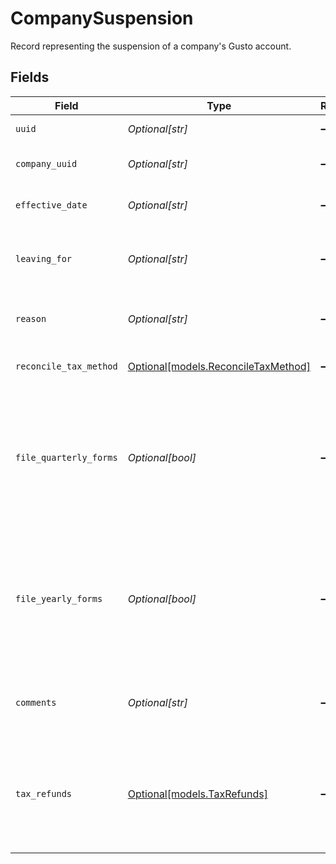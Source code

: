 # CompanySuspension

Record representing the suspension of a company's Gusto account.


## Fields

| Field                                                                                                                                                                              | Type                                                                                                                                                                               | Required                                                                                                                                                                           | Description                                                                                                                                                                        |
| ---------------------------------------------------------------------------------------------------------------------------------------------------------------------------------- | ---------------------------------------------------------------------------------------------------------------------------------------------------------------------------------- | ---------------------------------------------------------------------------------------------------------------------------------------------------------------------------------- | ---------------------------------------------------------------------------------------------------------------------------------------------------------------------------------- |
| `uuid`                                                                                                                                                                             | *Optional[str]*                                                                                                                                                                    | :heavy_minus_sign:                                                                                                                                                                 | Unique identifier for this suspension.                                                                                                                                             |
| `company_uuid`                                                                                                                                                                     | *Optional[str]*                                                                                                                                                                    | :heavy_minus_sign:                                                                                                                                                                 | Unique identifier for the company which is suspended.                                                                                                                              |
| `effective_date`                                                                                                                                                                   | *Optional[str]*                                                                                                                                                                    | :heavy_minus_sign:                                                                                                                                                                 | Date that the suspension took effect.                                                                                                                                              |
| `leaving_for`                                                                                                                                                                      | *Optional[str]*                                                                                                                                                                    | :heavy_minus_sign:                                                                                                                                                                 | Which competitor the company is joining instead. Only required if `reason` is `'switching_provider'`.                                                                              |
| `reason`                                                                                                                                                                           | *Optional[str]*                                                                                                                                                                    | :heavy_minus_sign:                                                                                                                                                                 | Explanation for why the company's account was suspended.                                                                                                                           |
| `reconcile_tax_method`                                                                                                                                                             | [Optional[models.ReconcileTaxMethod]](../models/reconciletaxmethod.md)                                                                                                             | :heavy_minus_sign:                                                                                                                                                                 | How Gusto will handle taxes already collected.                                                                                                                                     |
| `file_quarterly_forms`                                                                                                                                                             | *Optional[bool]*                                                                                                                                                                   | :heavy_minus_sign:                                                                                                                                                                 | Should Gusto file quarterly tax forms on behalf of the company? The correct answer can depend on why the company<br/>is suspending their account, and how taxes are being reconciled.<br/> |
| `file_yearly_forms`                                                                                                                                                                | *Optional[bool]*                                                                                                                                                                   | :heavy_minus_sign:                                                                                                                                                                 | Should Gusto file yearly tax forms on behalf of the company? The correct answer can depend on why the company<br/>is suspending their account, and how taxes are being reconciled.<br/> |
| `comments`                                                                                                                                                                         | *Optional[str]*                                                                                                                                                                    | :heavy_minus_sign:                                                                                                                                                                 | User-supplied comments describing why then are suspending their account.                                                                                                           |
| `tax_refunds`                                                                                                                                                                      | [Optional[models.TaxRefunds]](../models/taxrefunds.md)                                                                                                                             | :heavy_minus_sign:                                                                                                                                                                 | Describes the taxes which are refundable to the company for this suspension. These may be refunded, or paid<br/>by Gusto, depending on the value in `reconcile_tax_method`.<br/>   |